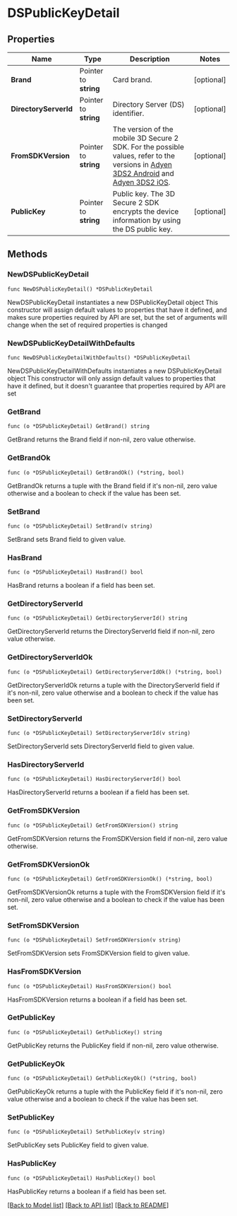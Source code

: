 # DSPublicKeyDetail

## Properties

Name | Type | Description | Notes
------------ | ------------- | ------------- | -------------
**Brand** | Pointer to **string** | Card brand. | [optional] 
**DirectoryServerId** | Pointer to **string** | Directory Server (DS) identifier. | [optional] 
**FromSDKVersion** | Pointer to **string** | The version of the mobile 3D Secure 2 SDK. For the possible values, refer to the versions in [Adyen 3DS2 Android](https://github.com/Adyen/adyen-3ds2-android/releases) and [Adyen 3DS2 iOS](https://github.com/Adyen/adyen-3ds2-ios/releases). | [optional] 
**PublicKey** | Pointer to **string** | Public key. The 3D Secure 2 SDK encrypts the device information by using the DS public key. | [optional] 

## Methods

### NewDSPublicKeyDetail

`func NewDSPublicKeyDetail() *DSPublicKeyDetail`

NewDSPublicKeyDetail instantiates a new DSPublicKeyDetail object
This constructor will assign default values to properties that have it defined,
and makes sure properties required by API are set, but the set of arguments
will change when the set of required properties is changed

### NewDSPublicKeyDetailWithDefaults

`func NewDSPublicKeyDetailWithDefaults() *DSPublicKeyDetail`

NewDSPublicKeyDetailWithDefaults instantiates a new DSPublicKeyDetail object
This constructor will only assign default values to properties that have it defined,
but it doesn't guarantee that properties required by API are set

### GetBrand

`func (o *DSPublicKeyDetail) GetBrand() string`

GetBrand returns the Brand field if non-nil, zero value otherwise.

### GetBrandOk

`func (o *DSPublicKeyDetail) GetBrandOk() (*string, bool)`

GetBrandOk returns a tuple with the Brand field if it's non-nil, zero value otherwise
and a boolean to check if the value has been set.

### SetBrand

`func (o *DSPublicKeyDetail) SetBrand(v string)`

SetBrand sets Brand field to given value.

### HasBrand

`func (o *DSPublicKeyDetail) HasBrand() bool`

HasBrand returns a boolean if a field has been set.

### GetDirectoryServerId

`func (o *DSPublicKeyDetail) GetDirectoryServerId() string`

GetDirectoryServerId returns the DirectoryServerId field if non-nil, zero value otherwise.

### GetDirectoryServerIdOk

`func (o *DSPublicKeyDetail) GetDirectoryServerIdOk() (*string, bool)`

GetDirectoryServerIdOk returns a tuple with the DirectoryServerId field if it's non-nil, zero value otherwise
and a boolean to check if the value has been set.

### SetDirectoryServerId

`func (o *DSPublicKeyDetail) SetDirectoryServerId(v string)`

SetDirectoryServerId sets DirectoryServerId field to given value.

### HasDirectoryServerId

`func (o *DSPublicKeyDetail) HasDirectoryServerId() bool`

HasDirectoryServerId returns a boolean if a field has been set.

### GetFromSDKVersion

`func (o *DSPublicKeyDetail) GetFromSDKVersion() string`

GetFromSDKVersion returns the FromSDKVersion field if non-nil, zero value otherwise.

### GetFromSDKVersionOk

`func (o *DSPublicKeyDetail) GetFromSDKVersionOk() (*string, bool)`

GetFromSDKVersionOk returns a tuple with the FromSDKVersion field if it's non-nil, zero value otherwise
and a boolean to check if the value has been set.

### SetFromSDKVersion

`func (o *DSPublicKeyDetail) SetFromSDKVersion(v string)`

SetFromSDKVersion sets FromSDKVersion field to given value.

### HasFromSDKVersion

`func (o *DSPublicKeyDetail) HasFromSDKVersion() bool`

HasFromSDKVersion returns a boolean if a field has been set.

### GetPublicKey

`func (o *DSPublicKeyDetail) GetPublicKey() string`

GetPublicKey returns the PublicKey field if non-nil, zero value otherwise.

### GetPublicKeyOk

`func (o *DSPublicKeyDetail) GetPublicKeyOk() (*string, bool)`

GetPublicKeyOk returns a tuple with the PublicKey field if it's non-nil, zero value otherwise
and a boolean to check if the value has been set.

### SetPublicKey

`func (o *DSPublicKeyDetail) SetPublicKey(v string)`

SetPublicKey sets PublicKey field to given value.

### HasPublicKey

`func (o *DSPublicKeyDetail) HasPublicKey() bool`

HasPublicKey returns a boolean if a field has been set.


[[Back to Model list]](../README.md#documentation-for-models) [[Back to API list]](../README.md#documentation-for-api-endpoints) [[Back to README]](../README.md)


